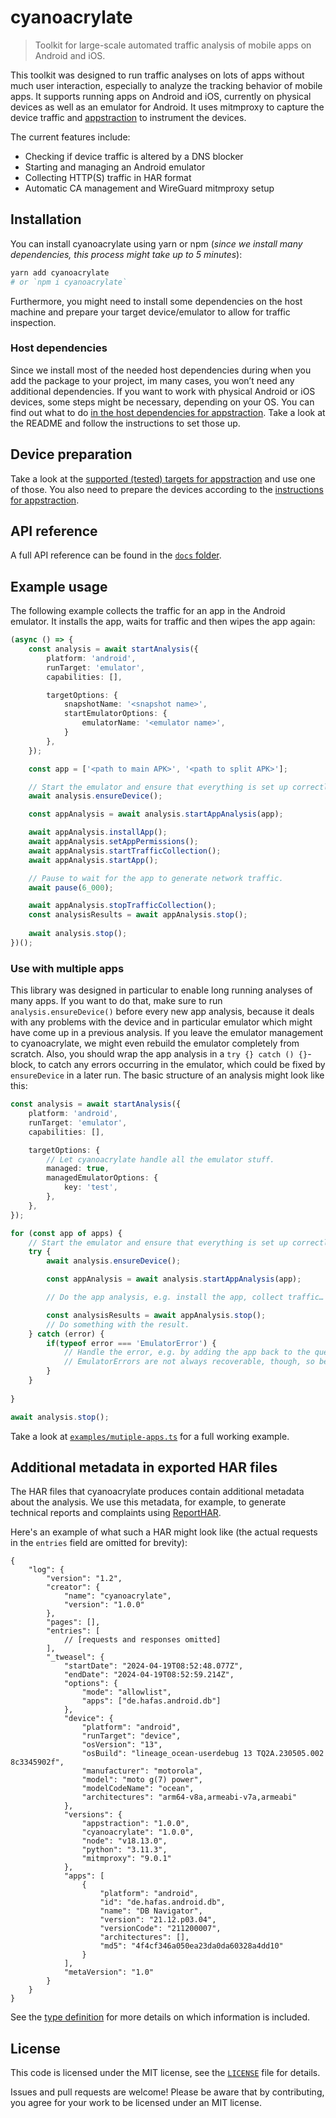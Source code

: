 # cyanoacrylate

> Toolkit for large-scale automated traffic analysis of mobile apps on Android and iOS.

This toolkit was designed to run traffic analyses on lots of apps without much user interaction, especially to analyze the tracking behavior of mobile apps. It supports running apps on Android and iOS, currently on physical devices as well as an emulator for Android. It uses mitmproxy to capture the device traffic and [appstraction](https://github.com/tweaselORG/appstraction) to instrument the devices.  

The current features include:

- Checking if device traffic is altered by a DNS blocker
- Starting and managing an Android emulator
- Collecting HTTP(S) traffic in HAR format
- Automatic CA management and WireGuard mitmproxy setup

## Installation  

You can install cyanoacrylate using yarn or npm (*since we install many dependencies, this process might take up to 5 minutes*):

```sh
yarn add cyanoacrylate
# or `npm i cyanoacrylate`
```

Furthermore, you might need to install some dependencies on the host machine and prepare your target device/emulator to allow for traffic inspection.

### Host dependencies

Since we install most of the needed host dependencies during when you add the package to your project, im many cases, you won’t need any additional dependencies. If you want to work with physical Android or iOS devices, some steps might be necessary, depending on your OS. You can find out what to do [in the host dependencies for appstraction](https://github.com/tweaselORG/appstraction#host-dependencies-for-android). Take a look at the README and follow the instructions to set those up.

## Device preparation

Take a look at the [supported (tested) targets for appstraction](https://github.com/tweaselORG/appstraction#supported-targets) and use one of those. You also need to prepare the devices according to the [instructions for appstraction](https://github.com/tweaselORG/appstraction#device-preparation).

## API reference

A full API reference can be found in the [`docs` folder](/docs/README.md).

## Example usage

The following example collects the traffic for an app in the Android emulator. It installs the app, waits for traffic and then wipes the app again:

```ts
(async () => {
    const analysis = await startAnalysis({
        platform: 'android',
        runTarget: 'emulator',
        capabilities: [],

        targetOptions: {
            snapshotName: '<snapshot name>',
            startEmulatorOptions: {
                emulatorName: '<emulator name>',
            }
        },
    });

    const app = ['<path to main APK>', '<path to split APK>'];

    // Start the emulator and ensure that everything is set up correctly.
    await analysis.ensureDevice();

    const appAnalysis = await analysis.startAppAnalysis(app);

    await appAnalysis.installApp();
    await appAnalysis.setAppPermissions();
    await appAnalysis.startTrafficCollection();
    await appAnalysis.startApp();

    // Pause to wait for the app to generate network traffic.
    await pause(6_000);

    await appAnalysis.stopTrafficCollection();
    const analysisResults = await appAnalysis.stop();
    
    await analysis.stop();
})();
```

### Use with multiple apps

This library was designed in particular to enable long running analyses of many apps. If you want to do that, make sure to run `analysis.ensureDevice()` before every new app analysis, because it deals with any problems with the device and in particular emulator which might have come up in a previous analysis. If you leave the emulator management to cyanoacrylate, we might even rebuild the emulator completely from scratch. Also, you should wrap the app analysis in a `try {} catch () {}`-block, to catch any errors occurring in the emulator, which could be fixed by `ensureDevice` in a later run. The basic structure of an analysis might look like this:

```ts
const analysis = await startAnalysis({
    platform: 'android',
    runTarget: 'emulator',
    capabilities: [],

    targetOptions: {
        // Let cyanoacrylate handle all the emulator stuff.
        managed: true,
        managedEmulatorOptions: {
            key: 'test',
        },
    },
});

for (const app of apps) {
    // Start the emulator and ensure that everything is set up correctly.
    try {
        await analysis.ensureDevice();

        const appAnalysis = await analysis.startAppAnalysis(app);

        // Do the app analysis, e.g. install the app, collect traffic…

        const analysisResults = await appAnalysis.stop();
        // Do something with the result.
    } catch (error) {
        if(typeof error === 'EmulatorError') {
            // Handle the error, e.g. by adding the app back to the queue if you want to try again.
            // EmulatorErrors are not always recoverable, though, so be careful not to create an infinite loop.
        }
    }
    
}

await analysis.stop();
```

Take a look at [`examples/mutiple-apps.ts`](examples/multiple-apps.ts) for a full working example.

## Additional metadata in exported HAR files

The HAR files that cyanoacrylate produces contain additional metadata about the analysis. We use this metadata, for example, to generate technical reports and complaints using [ReportHAR](https://github.com/tweaselORG/ReportHAR).

Here's an example of what such a HAR might look like (the actual requests in the `entries` field are omitted for brevity):

```json5
{
    "log": {
        "version": "1.2",
        "creator": {
            "name": "cyanoacrylate",
            "version": "1.0.0"
        },
        "pages": [],
        "entries": [
            // [requests and responses omitted]
        ],
        "_tweasel": {
            "startDate": "2024-04-19T08:52:48.077Z",
            "endDate": "2024-04-19T08:52:59.214Z",
            "options": {
                "mode": "allowlist",
                "apps": ["de.hafas.android.db"]
            },
            "device": {
                "platform": "android",
                "runTarget": "device",
                "osVersion": "13",
                "osBuild": "lineage_ocean-userdebug 13 TQ2A.230505.002 8c3345902f",
                "manufacturer": "motorola",
                "model": "moto g(7) power",
                "modelCodeName": "ocean",
                "architectures": "arm64-v8a,armeabi-v7a,armeabi"
            },
            "versions": {
                "appstraction": "1.0.0",
                "cyanoacrylate": "1.0.0",
                "node": "v18.13.0",
                "python": "3.11.3",
                "mitmproxy": "9.0.1"
            },
            "apps": [
                {
                    "platform": "android",
                    "id": "de.hafas.android.db",
                    "name": "DB Navigator",
                    "version": "21.12.p03.04",
                    "versionCode": "211200007",
                    "architectures": [],
                    "md5": "4f4cf346a050ea23da0da60328a4dd10"
                }
            ],
            "metaVersion": "1.0"
        }
    }
}
```

See the [type definition](docs/README.md#tweaselharmetav1) for more details on which information is included.

## License

This code is licensed under the MIT license, see the [`LICENSE`](LICENSE) file for details.

Issues and pull requests are welcome! Please be aware that by contributing, you agree for your work to be licensed under an MIT license.
